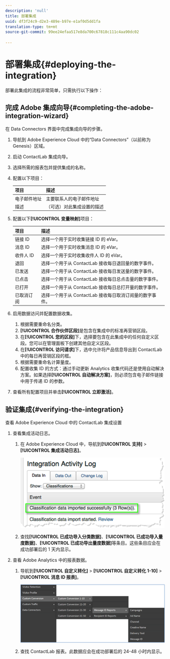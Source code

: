 ```yaml
---
description: 'null'
title: 部署集成
uuid: df3f24c9-d2e3-489e-b97e-e1af0d5dd1fa
translation-type: tm+mt
source-git-commit: 99ee24efaa517e8da700c67818c111c4aa90dc02

---
```



# 部署集成{#deploying-the-integration}

部署此集成的流程非常简单，只需执行以下操作：

## 完成 Adobe 集成向导{#completing-the-adobe-integration-wizard}

在 Data Connectors 界面中完成集成向导的步骤。

1. 导航到 Adobe Experience Cloud 中的“Data Connectors”（以前称为 Genesis）区域。
1. 启动 ContactLab 集成向导。
1. 选择所需的报表包并提供集成的名称。
1. 配置以下项目：

   | 项目 | 描述 |
   |---|---|
   | 电子邮件地址 | 主要联系人的电子邮件地址 |
   | 描述 | （可选）对此集成设置的描述 |

1. 配置以下&#x200B;**[!UICONTROL 变量映射]**&#x200B;项目：

   | 项目 | 描述 |
   |---|---|
   | 链接 ID | 选择一个用于实时收集链接 ID 的 eVar。 |
   | 消息 ID | 选择一个用于实时收集消息 ID 的 eVar。 |
   | 收件人 ID | 选择一个用于实时收集收件人 ID 的 eVar。 |
   | 退回 | 选择一个用于从 ContactLab 接收每日退回量的数字事件。 |
   | 已发送 | 选择一个用于从 ContactLab 接收每日发送量的数字事件。 |
   | 已点击 | 选择一个用于从 ContactLab 接收每日总点击量的数字事件。 |
   | 已打开 | 选择一个用于从 ContactLab 接收每日总打开量的数字事件。 |
   | 已取消订阅 | 选择一个用于从 ContactLab 接收每日取消订阅量的数字事件。 |

1. 启用数据访问并配置数据收集。
   1. 根据需要重命名分类。
   1. **[!UICONTROL 合作伙伴区段]**&#x200B;是包含在集成中的标准再营销区段。
   1. 在&#x200B;**[!UICONTROL 您的区段]**&#x200B;下，选择要包含在此集成中的任何自定义区段。您可以在管理面板下创建其他自定义区段。
   1. 在&#x200B;**[!UICONTROL 访问请求]**&#x200B;下，选中允许将产品信息导出到 ContactLab 中的每日再营销区段的框。
   1. 根据需要重命名计算量度。
   1. 配置收集 ID 的方式：通过手动更新 Analytics 收集代码还是使用自动解决方案。如果选择&#x200B;**[!UICONTROL 自动解决方案]**，则必须包含电子邮件链接中用于传递 ID 的参数。
1. 查看所有配置项目并单击&#x200B;**[!UICONTROL 立即激活]**。

## 验证集成{#verifying-the-integration}

查看 Adobe Experience Cloud 中的 ContactLab 集成设置

1. 查看集成活动日志。
   1. 在 Adobe Experience Cloud 中，导航到&#x200B;**[!UICONTROL 支持]** > **[!UICONTROL 集成活动日志]**。

      ![](assets/integration_activity_log.png)

   1. 查找&#x200B;**[!UICONTROL 已成功导入分类数据]**、**[!UICONTROL 已成功导入量度数据]**、**[!UICONTROL 已成功导出量度数据]**&#x200B;等条目。这些条目应会在成功部署后的 1 天内显示。
1. 查看 Adobe Analytics 中的报表数据。
   1. 导航到&#x200B;**[!UICONTROL 自定义转化]** > **[!UICONTROL 自定义转化 1-10]** > **[!UICONTROL 消息 ID 报表]**。

      ![](assets/reporting.png)

   1. 查找 ContactLab 报表。此数据应会在成功部署后的 24-48 小时内显示。

